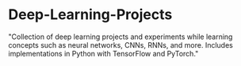 # Deep-Learning-Projects
"Collection of deep learning projects and experiments while learning concepts such as neural networks, CNNs, RNNs, and more. Includes implementations in Python with TensorFlow and PyTorch."
